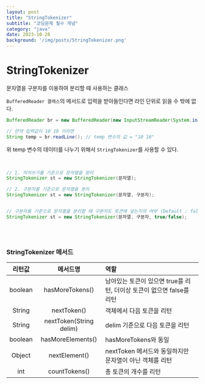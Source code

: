 ```yaml
---
layout: post
title: "StringTokenizer"
subtitle: "코딩문제 필수 개념"
category: "java"
date: 2023-10-28
background: '/img/posts/StringTokenizer.png'
---
```


# StringTokenizer

문자열을 구분자를 이용하여 분리할 때 사용하는 클래스

`BufferedReader 클래스`의 메서드로 입력을 받아들인다면 라인 단위로 읽을 수 밖에 없다.

```java
BufferedReader br = new BufferedReader(new InputStreamReader(System.in));

// 만약 입력값이 10 10 이라면 
String temp = br.readLine(); // temp 변수의 값 = "10 10" 
```

위 temp 변수의 데이터를 나누기 위해서 `StringTokenizer`를 사용할 수 있다.

<br>

```java
// 1. 띄어쓰기를 기준으로 문자열을 분리
StringTokenizer st = new StringTokenizer(문자열);

// 2. 구분자를 기준으로 문자열을 분리
StringTokenizer st = new StringTokenizer(문자열, 구분자);


// 구분자를 기준으로 문자열을 분리할 때 구분자도 토큰에 넣는지의 여부 (Default : false)
StringTokenizer st = new StringTokenizer(문자열, 구분자, true/false);

```

<br>
<br>

### StringTokenizer 메서드

|리턴값|메서드명|역할|
|:---:|:---:|:---|
|boolean|hasMoreTokens()|남아있는 토큰이 있으면 true를 리턴, 더이상 토큰이 없으면 false를 리턴|
|String|nextToken()|객체에서 다음 토큰을 리턴|
|String|nextToken(String delim)|delim 기준으로 다음 토큰을 리턴|
|boolean|hasMoreElements()|hasMoreTokens와 동일|
|Object|nextElement()|nextToken 메서드와 동일하지만 문자열이 아닌 객체를 리턴|
|int|countTokens()|총 토큰의 개수를 리턴|